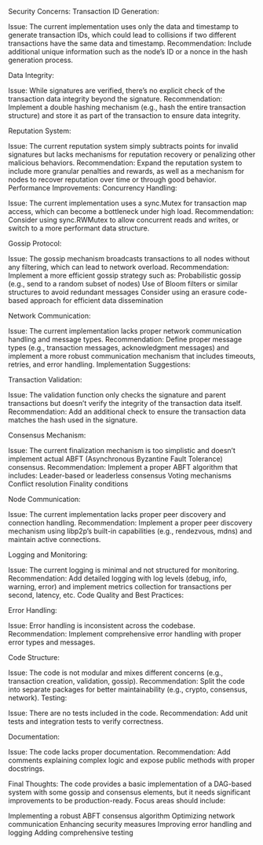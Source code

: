 Security Concerns:
Transaction ID Generation:

Issue: The current implementation uses only the data and timestamp to generate transaction IDs, which could lead to collisions if two different transactions have the same data and timestamp.
Recommendation: Include additional unique information such as the node’s ID or a nonce in the hash generation process.

Data Integrity:

Issue: While signatures are verified, there’s no explicit check of the transaction data integrity beyond the signature.
Recommendation: Implement a double hashing mechanism (e.g., hash the entire transaction structure) and store it as part of the transaction to ensure data integrity.

Reputation System:

Issue: The current reputation system simply subtracts points for invalid signatures but lacks mechanisms for reputation recovery or penalizing other malicious behaviors.
Recommendation: Expand the reputation system to include more granular penalties and rewards, as well as a mechanism for nodes to recover reputation over time or through good behavior.
Performance Improvements:
Concurrency Handling:

Issue: The current implementation uses a sync.Mutex for transaction map access, which can become a bottleneck under high load.
Recommendation: Consider using sync.RWMutex to allow concurrent reads and writes, or switch to a more performant data structure.

Gossip Protocol:

Issue: The gossip mechanism broadcasts transactions to all nodes without any filtering, which can lead to network overload.
Recommendation: Implement a more efficient gossip strategy such as:
Probabilistic gossip (e.g., send to a random subset of nodes)
Use of Bloom filters or similar structures to avoid redundant messages
Consider using an erasure code-based approach for efficient data dissemination

Network Communication:

Issue: The current implementation lacks proper network communication handling and message types.
Recommendation: Define proper message types (e.g., transaction messages, acknowledgment messages) and implement a more robust communication mechanism that includes timeouts, retries, and error handling.
Implementation Suggestions:

Transaction Validation:

Issue: The validation function only checks the signature and parent transactions but doesn’t verify the integrity of the transaction data itself.
Recommendation: Add an additional check to ensure the transaction data matches the hash used in the signature.

Consensus Mechanism:

Issue: The current finalization mechanism is too simplistic and doesn’t implement actual ABFT (Asynchronous Byzantine Fault Tolerance) consensus.
Recommendation: Implement a proper ABFT algorithm that includes:
Leader-based or leaderless consensus
Voting mechanisms
Conflict resolution
Finality conditions

Node Communication:

Issue: The current implementation lacks proper peer discovery and connection handling.
Recommendation: Implement a proper peer discovery mechanism using libp2p’s built-in capabilities (e.g., rendezvous, mdns) and maintain active connections.

Logging and Monitoring:

Issue: The current logging is minimal and not structured for monitoring.
Recommendation: Add detailed logging with log levels (debug, info, warning, error) and implement metrics collection for transactions per second, latency, etc.
Code Quality and Best Practices:

Error Handling:

Issue: Error handling is inconsistent across the codebase.
Recommendation: Implement comprehensive error handling with proper error types and messages.

Code Structure:

Issue: The code is not modular and mixes different concerns (e.g., transaction creation, validation, gossip).
Recommendation: Split the code into separate packages for better maintainability (e.g., crypto, consensus, network).
Testing:

Issue: There are no tests included in the code.
Recommendation: Add unit tests and integration tests to verify correctness.

Documentation:

Issue: The code lacks proper documentation.
Recommendation: Add comments explaining complex logic and expose public methods with proper docstrings.

Final Thoughts:
The code provides a basic implementation of a DAG-based system with some gossip and consensus elements, but it needs significant improvements to be production-ready. Focus areas should include:

Implementing a robust ABFT consensus algorithm
Optimizing network communication
Enhancing security measures
Improving error handling and logging
Adding comprehensive testing